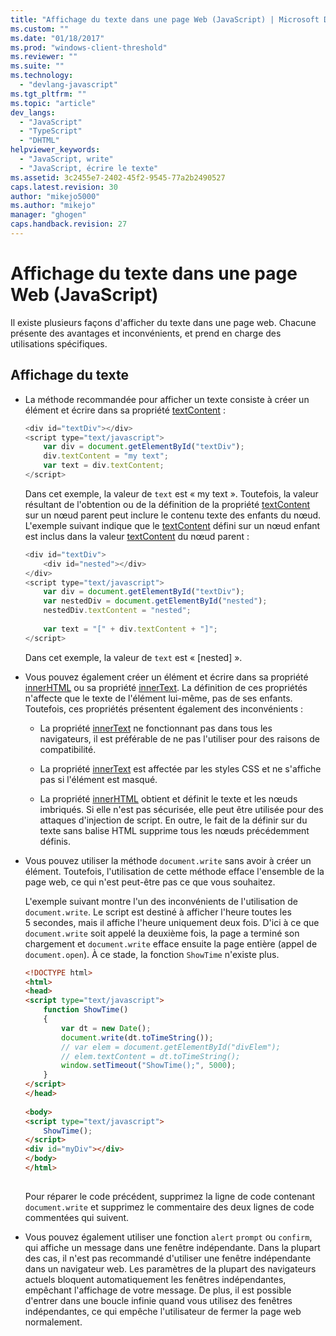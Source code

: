 ```yaml
---
title: "Affichage du texte dans une page Web (JavaScript) | Microsoft Docs"
ms.custom: ""
ms.date: "01/18/2017"
ms.prod: "windows-client-threshold"
ms.reviewer: ""
ms.suite: ""
ms.technology: 
  - "devlang-javascript"
ms.tgt_pltfrm: ""
ms.topic: "article"
dev_langs: 
  - "JavaScript"
  - "TypeScript"
  - "DHTML"
helpviewer_keywords: 
  - "JavaScript, write"
  - "JavaScript, écrire le texte"
ms.assetid: 3c2455e7-2402-45f2-9545-77a2b2490527
caps.latest.revision: 30
author: "mikejo5000"
ms.author: "mikejo"
manager: "ghogen"
caps.handback.revision: 27
---
```

# Affichage du texte dans une page Web (JavaScript)
Il existe plusieurs façons d'afficher du texte dans une page web.  Chacune présente des avantages et inconvénients, et prend en charge des utilisations spécifiques.  
  
## Affichage du texte  
  
-   La méthode recommandée pour afficher un texte consiste à créer un élément et écrire dans sa propriété [textContent](http://msdn.microsoft.com/fr-fr/e530667f-f8fa-4b6d-a47c-4d5c75e71265) :  
  
    ```javascript  
    <div id="textDiv"></div>  
    <script type="text/javascript">  
        var div = document.getElementById("textDiv");  
        div.textContent = "my text";  
        var text = div.textContent;  
    </script>  
    ```  
  
     Dans cet exemple, la valeur de `text` est « my text ».  Toutefois, la valeur résultant de l'obtention ou de la définition de la propriété [textContent](http://msdn.microsoft.com/fr-fr/e530667f-f8fa-4b6d-a47c-4d5c75e71265) sur un nœud parent peut inclure le contenu texte des enfants du nœud.  L'exemple suivant indique que le [textContent](http://msdn.microsoft.com/fr-fr/e530667f-f8fa-4b6d-a47c-4d5c75e71265) défini sur un nœud enfant est inclus dans la valeur [textContent](http://msdn.microsoft.com/fr-fr/e530667f-f8fa-4b6d-a47c-4d5c75e71265) du nœud parent :  
  
    ```javascript  
    <div id="textDiv">  
        <div id="nested"></div>  
    </div>  
    <script type="text/javascript">  
        var div = document.getElementById("textDiv");  
        var nestedDiv = document.getElementById("nested");  
        nestedDiv.textContent = "nested";  
  
        var text = "[" + div.textContent + "]";  
    </script>  
    ```  
  
     Dans cet exemple, la valeur de `text` est « \[nested\] ».  
  
-   Vous pouvez également créer un élément et écrire dans sa propriété [innerHTML](http://msdn.microsoft.com/library/ie/ms533897\(v=vs.85\).aspx) ou sa propriété [innerText](http://msdn.microsoft.com/library/ie/ms533899\(v=vs.85\).aspx).  La définition de ces propriétés n'affecte que le texte de l'élément lui\-même, pas de ses enfants.  Toutefois, ces propriétés présentent également des inconvénients :  
  
    -   La propriété [innerText](http://msdn.microsoft.com/library/ie/ms533899\(v=vs.85\).aspx) ne fonctionnant pas dans tous les navigateurs, il est préférable de ne pas l'utiliser pour des raisons de compatibilité.  
  
    -   La propriété [innerText](http://msdn.microsoft.com/library/ie/ms533899\(v=vs.85\).aspx) est affectée par les styles CSS et ne s'affiche pas si l'élément est masqué.  
  
    -   La propriété [innerHTML](http://msdn.microsoft.com/library/ie/ms533897\(v=vs.85\).aspx) obtient et définit le texte et les nœuds imbriqués.  Si elle n'est pas sécurisée, elle peut être utilisée pour des attaques d'injection de script.  En outre, le fait de la définir sur du texte sans balise HTML supprime tous les nœuds précédemment définis.  
  
-   Vous pouvez utiliser la méthode `document.write` sans avoir à créer un élément.  Toutefois, l'utilisation de cette méthode efface l'ensemble de la page web, ce qui n'est peut\-être pas ce que vous souhaitez.  
  
     L'exemple suivant montre l'un des inconvénients de l'utilisation de `document.write`.  Le script est destiné à afficher l'heure toutes les 5 secondes, mais il affiche l'heure uniquement deux fois.  D'ici à ce que `document.write` soit appelé la deuxième fois, la page a terminé son chargement et `document.write` efface ensuite la page entière \(appel de `document.open`\).  À ce stade, la fonction `ShowTime` n'existe plus.  
  
    ```html  
    <!DOCTYPE html>  
    <html>  
    <head>  
    <script type="text/javascript">  
        function ShowTime()  
        {  
            var dt = new Date();  
            document.write(dt.toTimeString());  
            // var elem = document.getElementById("divElem");  
            // elem.textContent = dt.toTimeString();  
            window.setTimeout("ShowTime();", 5000);  
        }  
    </script>  
    </head>  
  
    <body>  
    <script type="text/javascript">  
        ShowTime();  
    </script>  
    <div id="myDiv"></div>  
    </body>  
    </html>  
  
    ```  
  
     Pour réparer le code précédent, supprimez la ligne de code contenant `document.write` et supprimez le commentaire des deux lignes de code commentées qui suivent.  
  
-   Vous pouvez également utiliser une fonction `alert` `prompt` ou `confirm`, qui affiche un message dans une fenêtre indépendante.  Dans la plupart des cas, il n'est pas recommandé d'utiliser une fenêtre indépendante dans un navigateur web.  Les paramètres de la plupart des navigateurs actuels bloquent automatiquement les fenêtres indépendantes, empêchant l'affichage de votre message.  De plus, il est possible d'entrer dans une boucle infinie quand vous utilisez des fenêtres indépendantes, ce qui empêche l'utilisateur de fermer la page web normalement.
